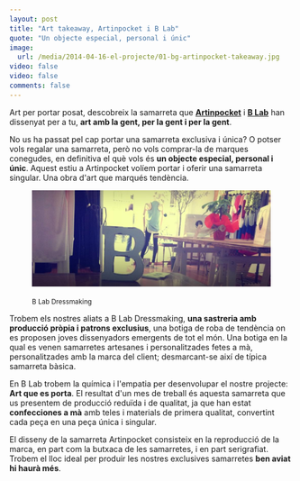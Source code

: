 ```yaml
---
layout: post
title: "Art takeaway, Artinpocket i B Lab"
quote: "Un objecte especial, personal i únic"
image: 
  url: /media/2014-04-16-el-projecte/01-bg-artinpocket-takeaway.jpg
video: false
video: false
comments: false
---
```


Art per portar posat, descobreix la samarreta que **[Artinpocket](http://www.artinpocket.cat/)** i **[B Lab](http://www.b-lab.eu/)** han dissenyat per a tu, **art amb la gent, per la gent i per la gent**.

No us ha passat pel cap portar una samarreta exclusiva i única? O potser vols regalar una samarreta, però no vols comprar-la de marques conegudes, en definitiva el què vols és **un objecte especial, personal i únic**. Aquest estiu a Artinpocket volíem portar i oferir una samarreta singular. Una obra d'art que marqués tendència.

<figure class="text-center">
    <img src="/assets/images/01-b-lab-artinpocket-takeaway.jpg">
    <figcaption>
        <p><small>B Lab Dressmaking</small></p>
    </figcaption>
</figure>

Trobem els nostres aliats a B Lab Dressmaking, **una sastreria amb producció pròpia i patrons exclusius**, una botiga de roba de tendència on es proposen joves dissenyadors emergents de tot el món. Una botiga en la qual es venen samarretes artesanes i personalitzades fetes a mà, personalitzades amb la marca del client; desmarcant-se així de típica samarreta bàsica.

En B Lab trobem la química i l'empatia per desenvolupar el nostre projecte: **Art que es porta**. El resultat d'un mes de treball és aquesta samarreta que us presentem de producció reduïda i de qualitat, ja que han estat **confecciones a mà** amb teles i materials de primera qualitat, convertint cada peça en una peça única i singular.

El disseny de la samarreta Artinpocket consisteix en la reproducció de la marca, en part com la butxaca de les samarretes, i en part serigrafiat. Trobem el lloc ideal per produir les nostres exclusives samarretes **ben aviat hi haurà més**.